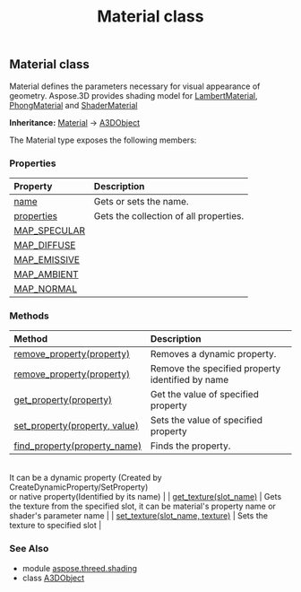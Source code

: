 ﻿---
title: Material class
second_title: Aspose.3D for Python via .NET API References
description: 
type: docs
weight: 20
url: /python-net/aspose.threed.shading/material/
is_root: false
---

## Material class

Material defines the parameters necessary for visual appearance of geometry.
Aspose.3D provides shading model for [LambertMaterial](/3d/python-net/aspose.threed.shading/lambertmaterial), [PhongMaterial](/3d/python-net/aspose.threed.shading/phongmaterial) and [ShaderMaterial](/3d/python-net/aspose.threed.shading/shadermaterial)



**Inheritance:** [Material](/3d/python-net/aspose.threed.shading/material) → 
[A3DObject](/3d/python-net/aspose.threed/a3dobject)



The Material type exposes the following members:

### Properties
| Property | Description |
| :- | :- |
| [name](/3d/python-net/aspose.threed.shading/material/name) | Gets or sets the name. |
| [properties](/3d/python-net/aspose.threed.shading/material/properties) | Gets the collection of all properties. |
| [MAP_SPECULAR](/3d/python-net/aspose.threed.shading/material/MAP_SPECULAR) |  |
| [MAP_DIFFUSE](/3d/python-net/aspose.threed.shading/material/MAP_DIFFUSE) |  |
| [MAP_EMISSIVE](/3d/python-net/aspose.threed.shading/material/MAP_EMISSIVE) |  |
| [MAP_AMBIENT](/3d/python-net/aspose.threed.shading/material/MAP_AMBIENT) |  |
| [MAP_NORMAL](/3d/python-net/aspose.threed.shading/material/MAP_NORMAL) |  |


### Methods
| Method | Description |
| :- | :- |
| [remove_property(property)](/3d/python-net/aspose.threed.shading/material/remove_property/#Property) | Removes a dynamic property. |
| [remove_property(property)](/3d/python-net/aspose.threed.shading/material/remove_property/#str) | Remove the specified property identified by name |
| [get_property(property)](/3d/python-net/aspose.threed.shading/material/get_property/#str) | Get the value of specified property |
| [set_property(property, value)](/3d/python-net/aspose.threed.shading/material/set_property/#str-any) | Sets the value of specified property |
| [find_property(property_name)](/3d/python-net/aspose.threed.shading/material/find_property/#str) | Finds the property.<br/>It can be a dynamic property (Created by CreateDynamicProperty/SetProperty) <br/>or native property(Identified by its name) |
| [get_texture(slot_name)](/3d/python-net/aspose.threed.shading/material/get_texture/#str) | Gets the texture from the specified slot, it can be material's property name or shader's parameter name |
| [set_texture(slot_name, texture)](/3d/python-net/aspose.threed.shading/material/set_texture/#str-TextureBase) | Sets the texture to specified slot |


### See Also

* module [aspose.threed.shading](../)
* class [A3DObject](/3d/python-net/aspose.threed.shading/a3dobject)
